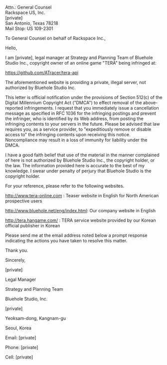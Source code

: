 Attn.:  General Counsel<br>
Rackspace US, Inc.<br>
[private]<br>
San Antonio, Texas 78218<br>
Mail Stop: US 109-2301

To General Counsel on behalf of Rackspace Inc.,

Hello,

I am [private], legal manager at Strategy and Planning Team of
Bluehole Studio Inc., copyright owner of an online game "TERA" being
infringed at:

<https://github.com/ATracer/tera-api>

The aforementioned website is providing a private, illegal server, not
authorized by Bluehole Studio Inc.

This letter is official notification under the provisions of Section
512(c) of the Digital Millennium Copyright Act ("DMCA") to effect
removal of the above-reported infringements. I request that you
immediately issue a cancellation message as specified in RFC 1036 for
the infringing postings and prevent the infringer, who is identified
by its Web address, from posting the infringing contents to your
servers in the future. Please be advised that law requires you, as a
service provider, to "expeditiously remove or disable access to" the
infringing contents upon receiving this notice. Noncompliance may
result in a loss of immunity for liability under the DMCA.

I have a good faith belief that use of the material in the manner
complained of here is not authorized by Bluehole Studio Inc., the
copyright holder, or the law. The information provided here is
accurate to the best of my knowledge. I swear under penalty of perjury
that Bluehole Studio is the copyright holder.

For your reference, please refer to the following websites.

<http://www.tera-online.com> : Teaser website in English for North American
prospective users

<http://www.bluehole.net/eng/index.html>: Our company website in English

<http://tera.hangame.com/> : TERA service website provided by our Korean
official publisher in Korean

Please send me at the email address noted below a prompt response
indicating the actions you have taken to resolve this matter.

Thank you.

Sincerely,

[private]

Legal Manager

Strategy and Planning Team

Bluehole Studio, Inc.

[private]

Yeoksam-dong, Kangnam-gu

Seoul, Korea

Email: [private]

Phone: [private]

Cell: [private]

